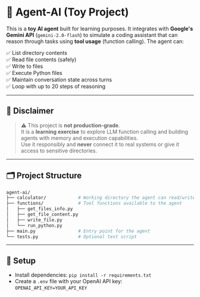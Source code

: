 # 🧠 Agent-AI (Toy Project)

This is a **toy AI agent** built for learning purposes. It integrates with **Google's Gemini API** (`gemini-2.0-flash`) to simulate a coding assistant that can reason through tasks using **tool usage** (function calling). The agent can:

✅ List directory contents  
✅ Read file contents (safely)  
✅ Write to files  
✅ Execute Python files  
✅ Maintain conversation state across turns  
✅ Loop with up to 20 steps of reasoning

---

## 🚨 Disclaimer

> ⚠️ This project is **not production-grade**.  
> It is a **learning exercise** to explore LLM function calling and building agents with memory and execution capabilities.  
> Use it responsibly and **never** connect it to real systems or give it access to sensitive directories.

---

## 🗂️ Project Structure

```bash
agent-ai/
├── calculator/            # Working directory the agent can read/write/execute from
├── functions/             # Tool functions available to the agent
│   ├── get_files_info.py
│   ├── get_file_content.py
│   ├── write_file.py
│   └── run_python.py
├── main.py                # Entry point for the agent
└── tests.py               # Optional test script
```

---

## 🔧 Setup

- Install dependencies: `pip install -r requirements.txt`
- Create a `.env` file with your OpenAI API key: `OPENAI_API_KEY=YOUR_API_KEY`

